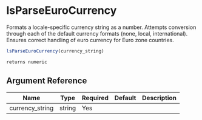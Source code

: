 # lsParseEuroCurrency

Formats a locale-specific currency string as a number. Attempts conversion through each of the default currency formats (none, local, international). Ensures correct handling of euro currency for Euro zone countries.

```javascript
lsParseEuroCurrency(currency_string)
```

```javascript
returns numeric
```

## Argument Reference

| Name | Type | Required | Default | Description |
| --- | --- | --- | --- | --- |
| currency_string | string | Yes |  |  |
